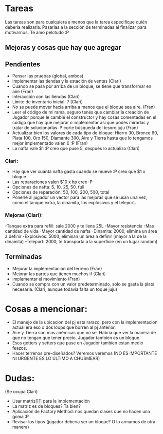 # Tareas
Las tareas son para cualquiera a menos que la tarea especifique quién debería realizarla.
Pasarlas a la sección de terminadas al finalizar para motivarnos.
Te amo pelotudo :P

## Mejoras y cosas que hay que agregar



## Pendientes

* Pensar las pruebas (global, ambos)
* Implementar las tiendas y la estación de ventas (Clari)
* Cuando se pasa por arriba de un bloque, se tiene que transformar en aire (Fran)
* Interacción con las tiendas (Clari)
* Límite de inventario inicial: 7 (Clari)
* No se puede mover hacia arriba a menos que el bloque sea aire. (Fran)
* Leer el código de mi rama, seguro tenés que cambiar la creación de Jugador porque le cambié el constructor y hay cosas comentadas en el código que hay que mejorar o implementar así que podés mirarlas y tratar de solucionarlas :P corte búsqueda del tesoro juju (Fran)
* Actualizar bien los valores de cada tipo de bloque: Hierro 30, Bronce 60, Plata 100, Oro 150, Diamante 300, Aire y Tierra hasta que lo tengamos mejor implementado valen 0 :P (Fran)
* La nafta vale $1 :P creo que puse 5, después lo actualizo (Clari)

### Clari:
* Hay que ver cuánta nafta gasta cuando se mueve :P creo que $1 x bloque
* Las reparaciones valen $10 x hp creo :P
* Opciones de nafta: 5, 10, 25, 50, full
* Opciones de reparación: 50, 100, 200, 500, total
* Ponerle al jugador un vector para las mejoras que se usan una vez, como el tanque extra, la dinamita, los explosivos y el teleport.

### Mejoras (Clari):
-Tanque extra para refill: sale 2000 y te llena 25L
-Mayor resistencia
-Mas cantidad de vida
-Mayor cantidad de nafta
-Dinamita: 2000, elimina un área a definir
-Explosivos: 5000, eliminan un área a definir (mayor a la de la dinamita)
-Teleport: 2000, te transporta a la superficie (en un lugar random)

## Terminadas
* Mejorar la implementación del terreno (Fran)
* Mejorar las partes que tienen muchos if (Clari)
* Implementar el movimiento (Fran)
* Cuando se compra con un valor predeterminado, solo se gasta la plata necesaria. (Clari, aunque todavía falta un toque juju)

# Cosas a mencionar:
* El manejo de la ubicacion del pj esta rarazo, pero con la implementacion actual era eso o dos loops que borren al pj anterior.
* Aire y Tierra son mas anémicas que no se. Habria que ver la manera de que no tengan que tener precio, Jugador tambien es un bloque.
* Esos getters y setters que puse en Jugador tambien estan medio feazos.
* Hacer terrenos pre-diseñados? Veremos veremos (NO ES IMPORTANTE NI URGENTE ES LO ÚLTIMO A CHUSMEAR)

# Dudas:
(Se ocupa Clari)

* Usar matriz[][] para la implementación
* La matriz es de bloques? Ta bien?
* Aplicación de Factory Method: nos quedan clases que no hacen una goma :P
* Revisar los tipos (jugador debería ser un bloque? O lo armamos de otra manera)
